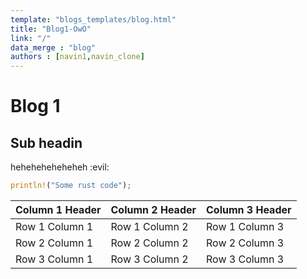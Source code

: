 ```yaml
---
template: "blogs_templates/blog.html"
title: "Blog1-OwO"
link: "/"
data_merge : "blog"
authors : [navin1,navin_clone]
---
```


# Blog 1 

## Sub headin

heheheheheheheh :evil:

```rs
println!("Some rust code");
```
| Column 1 Header | Column 2 Header | Column 3 Header |
| --------------- | --------------- | --------------- |
| Row 1 Column 1 | Row 1 Column 2 | Row 1 Column 3 |
| Row 2 Column 1 | Row 2 Column 2 | Row 2 Column 3 |
| Row 3 Column 1 | Row 3 Column 2 | Row 3 Column 3 |


